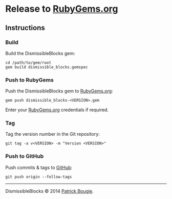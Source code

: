 # Release to [RubyGems.org](https://rubygems.org/)

## Instructions

### Build
Build the DismissibleBlocks gem:

    cd /path/to/gem/root
    gem build dismissible_blocks.gemspec


### Push to RubyGems
Push the DismissibleBlocks gem to [RubyGems.org](https://rubygems.org/):

    gem push dismissible_blocks-<VERSION>.gem

Enter your [RubyGems.org](https://rubygems.org/) credentials if required.


### Tag
Tag the version number in the Git repository:

    git tag -a v<VERSION> -m "Version <VERSION>"


### Push to GitHub
Push commits & tags to [GitHub](https://github.com/):

    git push origin --follow-tags


---
DismissibleBlocks © 2014 [Patrick Bougie](http://patrickbougie.com/).
